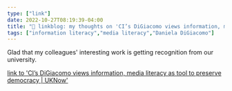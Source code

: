 ```yaml
---
type: ["link"]
date: 2022-10-27T08:19:39-04:00
title: "🔗 linkblog: my thoughts on 'CI’s DiGiacomo views information, media literacy as tool to preserve democracy | UKNow'"
tags: ["information literacy","media literacy","Daniela DiGiacomo"]
---
```

Glad that my colleagues' interesting work is getting recognition from our university.
 

[link to 'CI’s DiGiacomo views information, media literacy as tool to preserve democracy | UKNow'](http://uknow.uky.edu/research/ci-s-digiacomo-views-information-media-literacy-tool-preserve-democracy)
